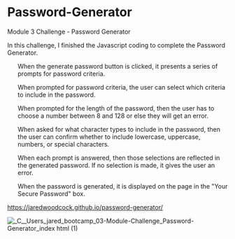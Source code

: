 # Password-Generator
Module 3 Challenge - Password Generator

In this challenge, I finished the Javascript coding to complete the Password Generator.
<ul>When the generate password button is clicked, it presents a series of prompts for password criteria.</ul>
<ul>When prompted for password criteria, the user can select which criteria to include in the password.</ul>
<ul>When prompted for the length of the password, then the user has to choose a number between 8 and 128 or else they will get an error.</ul>
<ul>When asked for what character types to include in the password, then the user can confirm whether to include lowercase, uppercase, numbers, or special characters.</ul>
<ul>When each prompt is answered, then those selections are reflected in the generated password. If no selection is made, it gives the user an error.</ul>
<ul>When the password is generated, it is displayed on the page in the "Your Secure Password" box.</ul>


https://jaredwoodcock.github.io/password-generator/

![_C__Users_jared_bootcamp_03-Module-Challenge_Password-Generator_index html (1)](https://github.com/JaredWoodcock/password-generator/assets/144859311/7aee1d61-ac16-400e-9407-a57507f5ca93)
